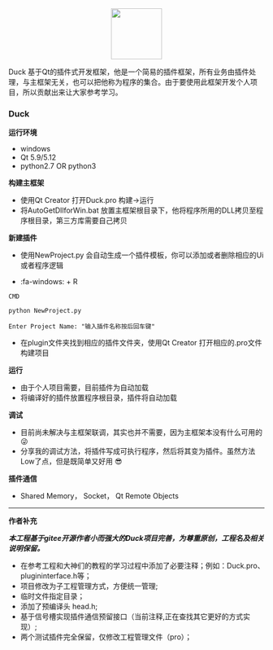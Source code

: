 <div align=center>
<img src="https://gitee.com/uploads/images/2018/0226/204052_d18504c9_20764.png" width="100" height="100" />
</div>


 Duck 基于Qt的插件式开发框架，他是一个简易的插件框架，所有业务由插件处理，与主框架无关，也可以把他称为程序的集合。由于要使用此框架开发个人项目，所以贡献出来让大家参考学习。
 

### Duck




 **运行环境** 

- windows
- Qt 5.9/5.12
- python2.7 OR python3



 **构建主框架** 

- 使用Qt Creator 打开Duck.pro  构建->运行
- 将AutoGetDllforWin.bat 放置主框架根目录下，他将程序所用的DLL拷贝至程序根目录，第三方库需要自己拷贝



 **新建插件** 

- 使用NewProject.py 会自动生成一个插件模板，你可以添加或者删除相应的Ui或者程序逻辑

- :fa-windows: + R

```
CMD

python NewProject.py

Enter Project Name: "输入插件名称按后回车键"
```

- 在plugin文件夹找到相应的插件文件夹，使用Qt Creator 打开相应的.pro文件 构建项目




 **运行** 

- 由于个人项目需要，目前插件为自动加载
- 将编译好的插件放置程序根目录，插件将自动加载



 **调试** 

- 目前尚未解决与主框架联调，其实也并不需要，因为主框架本没有什么可用的:stuck_out_tongue_winking_eye: 
- 分享我的调试方法，将插件写成可执行程序，然后将其变为插件。虽然方法Low了点，但是既简单又好用 :sunglasses: 





 **插件通信** 

- Shared Memory， Socket， Qt Remote Objects

********************************************************************************************************
**作者补充**

***本工程基于gitee开源作者小而强大的Duck项目完善，为尊重原创，工程名及相关说明保留。***
-  在参考工程和大神们的教程的学习过程中添加了必要注释；例如：Duck.pro、plugininterface.h等；
-  项目修改为子工程管理方式，方便统一管理;
-  临时文件指定目录；
-  添加了预编译头 head.h;
-  基于信号槽实现插件通信预留接口（当前注释,正在查找其它更好的方式实现）;
-  两个测试插件完全保留，仅修改工程管理文件（pro）；





